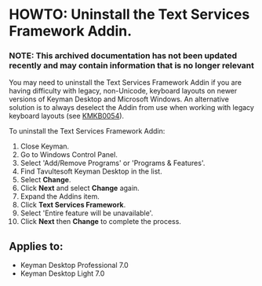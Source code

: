 # HOWTO: Uninstall the Text Services Framework Addin.

### **NOTE**: This archived documentation has not been updated recently and may contain information that is no longer relevant


<p>You may need to uninstall the Text Services Framework Addin if you are having difficulty with legacy, non-Unicode, keyboard layouts on newer versions of Keyman Desktop and Microsoft Windows.  An alternative solution is to always deselect the Addin from use when working with legacy keyboard layouts (see <a href='/kb/?id=54'>KMKB0054</a>).</p>
<p>To uninstall the Text Services Framework Addin:</p>
<ol>
<li>Close Keyman.</li>
<li>Go to Windows Control Panel.
<li>Select 'Add/Remove Programs' or 'Programs & Features'.</li>
<li>Find Tavultesoft Keyman Desktop in the list.</li>
<li>Select <b>Change</b>.</li>
<li>Click <b>Next</b> and select <b>Change</b> again.</li>
<li>Expand the Addins item.</li>
<li>Click <b>Text Services Framework</b>.</li>
<li>Select 'Entire feature will be unavailable'.</li>
<li>Click <b>Next</b> then <b>Change</b> to complete the process.</li>
</ol>


## Applies to:
 * Keyman Desktop Professional 7.0
 * Keyman Desktop Light 7.0
